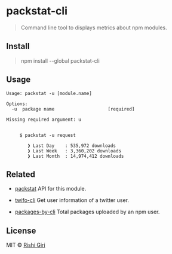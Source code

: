 # packstat-cli

> Command line tool to displays metrics about npm modules.

## Install

> npm install --global packstat-cli

## Usage

```
Usage: packstat -u [module.name]

Options:
  -u  package name                    [required]

Missing required argument: u


	 $ packstat -u request

	 	❱ Last Day    : 535,972 downloads
	 	❱ Last Week   : 3,360,202 downloads
	 	❱ Last Month  : 14,974,412 downloads

```
## Related

- [packstat](https://github.com/CodeDotJs/packstat) API for this module.

- [twifo-cli](https://github.com/codedotjs/twifo-cli) Get user information of a twitter user.

- [packages-by-cli](https://github.com/codedotjs/packages-by-cli) Total packages uploaded by an npm user.

## License

MIT &copy; [Rishi Giri](http://rishigiri.com)